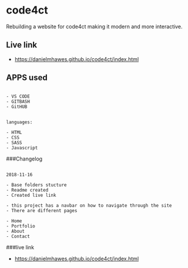 # code4ct
Rebuilding a website for code4ct making it modern and more interactive.


## Live link

- https://danielmhawes.github.io/code4ct/index.html


## APPS used
```

- VS CODE
- GITBASH
- GitHUB

```

```

languages:

- HTML
- CSS
- SASS
- Javascript

```

###Changelog

```

2018-11-16

- Base folders stucture 
- Readme created 
- Created live link
```
```
- this project has a navbar on how to navigate through the site
- There are different pages
```
```
- Home
- Portfolio
- About
- Contact
```

###live link
- https://danielmhawes.github.io/code4ct/index.html



